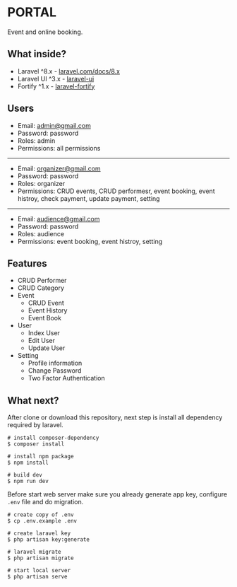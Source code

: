 # PORTAL
Event and online booking.

## What inside?
-   Laravel ^8.x - [laravel.com/docs/8.x](https://laravel.com/docs/8.x)
-   Laravel UI ^3.x - [laravel-ui](https://github.com/laravel/ui/tree/3.x)
-   Fortify ^1.x - [laravel-fortify](https://github.com/laravel/fortify)

## Users
- Email: admin@gmail.com
- Password: password
- Roles: admin
- Permissions: all permissions 
---
- Email: organizer@gmail.com
- Password: password
- Roles: organizer
- Permissions: CRUD events, CRUD performesr, event booking, event histroy, check payment, update payment, setting
---
- Email: audience@gmail.com
- Password: password
- Roles: audience
- Permissions: event booking, event histroy, setting

## Features

- CRUD Performer
- CRUD Category
- Event
    - CRUD Event
    - Event History
    - Event Book
- User
   - Index User
    - Edit User
    - Update User
- Setting
    - Profile information
    - Change Password
    - Two Factor Authentication



## What next?
After clone or download this repository, next step is install all dependency required by laravel.

```shell
# install composer-dependency
$ composer install

# install npm package
$ npm install

# build dev
$ npm run dev
```

Before start web server make sure you already generate app key, configure `.env` file and do migration.

```shell
# create copy of .env
$ cp .env.example .env

# create laravel key
$ php artisan key:generate

# laravel migrate
$ php artisan migrate

# start local server
$ php artisan serve
```
